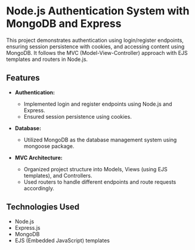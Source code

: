 # Node.js Authentication System with MongoDB and Express

This project demonstrates authentication using login/register endpoints, ensuring session persistence with cookies, and accessing content using MongoDB. It follows the MVC (Model-View-Controller) approach with EJS templates and routers in Node.js.

## Features

- **Authentication:**
  - Implemented login and register endpoints using Node.js and Express.
  - Ensured session persistence using cookies.
  
- **Database:**
  - Utilized MongoDB as the database management system using mongoose package.

- **MVC Architecture:**
  - Organized project structure into Models, Views (using EJS templates), and Controllers.
  - Used routers to handle different endpoints and route requests accordingly.

## Technologies Used

- Node.js
- Express.js
- MongoDB
- EJS (Embedded JavaScript) templates

